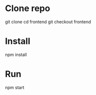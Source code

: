 # Clone repo
git clone <your-repo-url>
cd frontend
git checkout frontend

# Install
npm install

# Run
npm start 